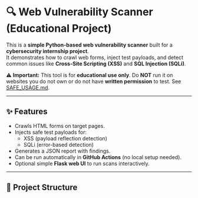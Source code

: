# 🔍 Web Vulnerability Scanner (Educational Project)

This is a **simple Python-based web vulnerability scanner** built for a **cybersecurity internship project**.  
It demonstrates how to crawl web forms, inject test payloads, and detect common issues like **Cross-Site Scripting (XSS)** and **SQL Injection (SQLi)**.

⚠️ **Important:** This tool is for **educational use only**. Do **NOT** run it on websites you do not own or do not have **written permission** to test. See [SAFE_USAGE.md](SAFE_USAGE.md).

---

## ✨ Features
- Crawls HTML forms on target pages.
- Injects safe test payloads for:
  - XSS (payload reflection detection)
  - SQLi (error-based detection)
- Generates a JSON report with findings.
- Can be run automatically in **GitHub Actions** (no local setup needed).
- Optional simple **Flask web UI** to run scans interactively.

---

## 📂 Project Structure
